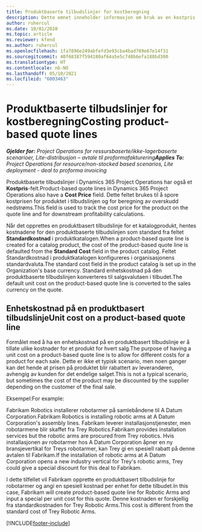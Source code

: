 ```yaml
---
title: Produktbaserte tilbudslinjer for kostberegning
description: Dette emnet inneholder informasjon om bruk av en kostpris på en produktbasert tilbudslinje.
author: ruhercul
ms.date: 10/01/2020
ms.topic: article
ms.reviewer: kfend
ms.author: ruhercul
ms.openlocfilehash: 1fa7896e249abfefd3e93cba4bad789e67e14f31
ms.sourcegitcommit: 40f68387f594180af64a5e5c748b6efa188bd300
ms.translationtype: HT
ms.contentlocale: nb-NO
ms.lasthandoff: 05/10/2021
ms.locfileid: "6003463"
---
```

# <a name="costing-product-based-quote-lines"></a><span data-ttu-id="bb153-103">Produktbaserte tilbudslinjer for kostberegning</span><span class="sxs-lookup"><span data-stu-id="bb153-103">Costing product-based quote lines</span></span>

<span data-ttu-id="bb153-104">_**Gjelder for:** Project Operations for ressursbaserte/ikke-lagerbaserte scenarioer, Lite-distribusjon – avtale til proformafakturering_</span><span class="sxs-lookup"><span data-stu-id="bb153-104">_**Applies To:** Project Operations for resource/non-stocked based scenarios, Lite deployment - deal to proforma invoicing_</span></span>


<span data-ttu-id="bb153-105">Produktbaserte tilbudslinjer i Dynamics 365 Project Operations har også et **Kostpris**-felt.</span><span class="sxs-lookup"><span data-stu-id="bb153-105">Product-based quote lines in Dynamics 365 Project Operations also have a **Cost Price** field.</span></span> <span data-ttu-id="bb153-106">Dette feltet brukes til å spore kostprisen for produktet i tilbudslinjen og for beregning av overskudd nedstrøms.</span><span class="sxs-lookup"><span data-stu-id="bb153-106">This field is used to track the cost price for the product on the quote line and for downstream profitability calculations.</span></span>

<span data-ttu-id="bb153-107">Når det opprettes en produktbasert tilbudslinje for et katalogprodukt, hentes kostnadene for den produktbaserte tilbudslinjen som standard fra feltet **Standardkostnad** i produktkatalogen.</span><span class="sxs-lookup"><span data-stu-id="bb153-107">When a product-based quote line is created for a catalog product, the cost of the product-based quote line is defaulted from the **Standard Cost** field in the product catalog.</span></span> <span data-ttu-id="bb153-108">Feltet Standardkostnad i produktkatalogen konfigureres i organisasjonens standardvaluta.</span><span class="sxs-lookup"><span data-stu-id="bb153-108">The standard cost field in the product catalog is set up in the Organization's base currency.</span></span> <span data-ttu-id="bb153-109">Standard enhetskostnad på den produktbaserte tilbudslinjen konverteres til salgsvalutaen i tilbudet.</span><span class="sxs-lookup"><span data-stu-id="bb153-109">The default unit cost on the product-based quote line is converted to the sales currency on the quote.</span></span>

## <a name="unit-cost-on-a-product-based-quote-line"></a><span data-ttu-id="bb153-110">Enhetskostnad på en produktbasert tilbudslinje</span><span class="sxs-lookup"><span data-stu-id="bb153-110">Unit cost on a product-based quote line</span></span>

<span data-ttu-id="bb153-111">Formålet med å ha en enhetskostnad på en produktbasert tilbudslinje er å tillate ulike kostnader for et produkt for hvert salg.</span><span class="sxs-lookup"><span data-stu-id="bb153-111">The purpose of having a unit cost on a product-based quote line is to allow for different costs for a product for each sale.</span></span> <span data-ttu-id="bb153-112">Dette er ikke et typisk scenario, men noen ganger kan det hende at prisen på produktet blir rabattert av leverandøren, avhengig av kunden for det endelige salget.</span><span class="sxs-lookup"><span data-stu-id="bb153-112">This is not a typical scenario, but sometimes the cost of the product may be discounted by the supplier depending on the customer of the final sale.</span></span>

<span data-ttu-id="bb153-113">Eksempel:</span><span class="sxs-lookup"><span data-stu-id="bb153-113">For example:</span></span>

<span data-ttu-id="bb153-114">Fabrikam Robotics installerer robotarmer på samlebåndene til A Datum Corporation.</span><span class="sxs-lookup"><span data-stu-id="bb153-114">Fabrikam Robotics is installing robotic arms at A Datum Corporation's assembly lines.</span></span> <span data-ttu-id="bb153-115">Fabrikam leverer installasjonstjenester, men robotarmene blir skaffet fra Trey Robotics.</span><span class="sxs-lookup"><span data-stu-id="bb153-115">Fabrikam provides installation services but the robotic arms are procured from Trey robotics.</span></span> <span data-ttu-id="bb153-116">Hvis installasjonen av robotarmer hos A Datum Corporation åpner en ny bransjevertikal for Treys robotarmer, kan Trey gi en spesiell rabatt på denne avtalen til Fabrikam.</span><span class="sxs-lookup"><span data-stu-id="bb153-116">If the installation of robotic arms at A Datum Corporation opens a new industry vertical for Trey's robotic arms, Trey could give a special discount for this deal to Fabrikam.</span></span>

<span data-ttu-id="bb153-117">I dette tilfellet vil Fabrikam opprette en produktbasert tilbudslinje for robotarmer og angi en spesiell kostnad per enhet for dette tilbudet.</span><span class="sxs-lookup"><span data-stu-id="bb153-117">In this case, Fabrikam will create product-based quote line for Robotic Arms and input a special per unit cost for this quote.</span></span> <span data-ttu-id="bb153-118">Denne kostnaden er forskjellig fra standardkostnaden for Trey Robotic Arms.</span><span class="sxs-lookup"><span data-stu-id="bb153-118">This cost is different from the standard cost of Trey Robotic Arms.</span></span>


[!INCLUDE[footer-include](../../includes/footer-banner.md)]
